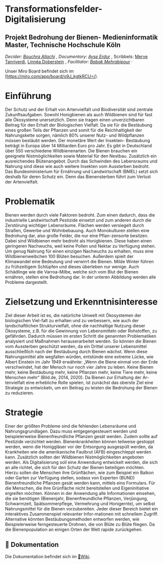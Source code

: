 # Transformationsfelder-Digitalisierung

## Projekt Bedrohung der Bienen- Medieninformatik Master, Technische Hochschule Köln  
 _Decider: [Bouchra Allachi](https://github.com/Bouchra-Allachi)_ , _Documentory: [Ayse Erdur](https://github.com/Ayse-Erdur)_ , Scribbels: [Merve Tanriverdi](https://github.com/mervetv), [Linnéa Doberstein](https://github.com/Moosgloeckchen)  , _Facilitator: [Babak Mehrabipour](https://github.com/babakmehrabipour)_  ·
 
 Unser Miro Board befindet sich im [https://miro.com/app/board/o9J_kgtkRCU=/).
 
# Einführung 
Der Schutz und der Erhalt von Artenvielfalt und Biodiversität sind zentrale Zukunftsaufgaben. Sowohl Honigbienen als auch Wildbienen sind für fast alle Ökosysteme unersetzlich. Denn sie tragen einen unverzichtbaren Beitrag für den Erhalt der Biologischen Vielfalt. Da sie für die Bestäubung eines großen Teils der Pflanzen und somit für die Reichhaltigkeit der Nahrungskette sorgen, nämlich 80% unserer Nutz- und Wildpflanzen müssen bestäubt werden. Der monetäre Wert der Insekten- Bestäubung beträgt in Europa über 14 Milliarden Euro pro Jahr. Es gibt in Deutschland über 550 verschiedene Wildbienenarten. Die Bienen brauchen ein geeignete Nistmöglichkeiten sowie Material für den Nestbau. Zusätzlich ein ausreichendes Blütenangebot. Durch das Schwinden des Lebensraums und Nahrung sind diese wie auch weitere Insekten vom Aussterben bedroht. Das Bundesministerium für Ernährung und Landwirtschaft (BMEL) setzt sich deshalb für deren Schutz ein. Denn das Bienensterben führt zum Verlust der Artenvielfalt. 

# Problematik
Bienen werden durch viele Faktoren bedroht. Zum einen dadurch, dass die industrielle Landwirtschaft Pestizide einsetzt und zum anderen durch die Zerstörung wichtiger Lebensräume. Flächen werden versiegelt durch Straßen, Gewerbe und Wohnbebauung. Auch Monokulturen stellen eine Bedrohung dar, also große Felder, die nur eine Pflan-zensorte besitzen. Dabei sind Wildbienen mehr bedroht als Honigbienen. Diese haben einen geringeren Nachwuchs, weil keine Pollen und Nektar zu Verfügung stehen. Um genug Nahrung für einen einzigen Nachwuchs zu erhalten, muss eine Wildbienenweibchen 100 Blüten besuchen. Außerdem spielt der Klimawandel eine Bedeutung und verwirrt die Bienen. Milde Winter führen zu frühzeitigem Schlüpfen und dieses überleben nur wenige. Auch Schädlinge wie die Varroa-Milbe, welche sich vom Blut der Bienen ernähren, stellen eine Bedrohung dar. In der unteren Abbildung werden alle Probleme dargestellt.

# Zielsetzung und Erkenntnisinteresse
Ziel dieser Arbeit ist es, die natürliche Umwelt mit Ökosystemen der biologischen Viel-falt zu erhalten und zu verbessern, wie auch der landschaftlichen Strukturvielfalt, ohne die nachhaltige Nutzung dieser Ökosysteme, z.B. für die Gewinnung von Lebensmitteln oder Rohstoffen, zu gefährden. Dadurch müssen im ersten Schritt die genannten Problematiken analysiert und Maßnahmen herauserarbeitet werden. So können die Bienen vom Aussterben geschützt werden, da ein Drittel unserer Lebensmittel ausschließlich nach der Bestäubung durch Bienen wächst. Wenn diese Nahrungsmittel alle wegfallen würden, entstünde eine extreme Lücke, wie Albert Einstein im Jahr 1949 erwähnte: „Wenn die Biene einmal von der Erde verschwindet, hat der Mensch nur noch vier Jahre zu leben. Keine Bienen mehr, keine Bestäubung mehr, keine Pflanzen mehr, keine Tiere mehr, keine Menschen mehr“ (Bild.de, 2014, 2020). Da Bienen zur Erhaltung der Ar-tenvielfalt eine erhebliche Rolle spielen, ist zunächst das oberste Ziel eine Strategie zu entwickeln, um ein Beitrag zu leisten die Bedrohung der Bienen zu reduzieren.

# Strategie
Einer der größten Probleme sind die fehlenden Lebensräume und Nahrungsgrundlagen. Dazu muss entgegengesteuert werden und beispielerweise Bienenfreundliche Pflanzen gesät werden. Zudem sollte auf Pestizide verzichtet werden. Bienenkrankheiten können teilweise gestoppt werden, wenn die Honiggläser vor der Entsorgung ausgespült werden, da Krankheiten wie die amerikanische Faulbrut (AFB) eingeschleppt werden kann. Zusätzlich sollten der Wildbienen Nistmöglichkeiten angeboten werden.
Als Digitalisierung soll eine Anwendung entwickelt werden, die sich an alle richtet, die sich für den Schutz der Bienen beteiligen möchten. Hierzu sollen die Menschen ihre Grünflächen, wie zum Beispiel ein Balkon oder Garten zur Verfügung stellen, sodass von Experten (BUND) Bienenfreundliche Pflanzen gesät werden kann, mittels eins Formulars. Für die Menschen, die ihre Grünfläche nicht bereitstellen und Eigeninitiative ergreifen möchten. Können in der Anwendung alle Informationen einsehen, die sie benötigen (Bienenjahr, Bienenfreundliche Pflanzen, Verjüngung, Schwarmzeit, Spätsommerpflege, Vermehrung und Honigernte), um selbst Nahrungsmittel für die Bienen vorzubereiten. Jeder dieser Bereich bietet ein interaktives Zusammenspiel relevanter Infor-mationen mit schnellem Zugriff.
Alternative könnten Bestäubungsmethoden entworfen werden, wie Beispielerweise ferngesteuerte Drohnen, die von Blüte zu Blüte fliegen. Da die Bienenpopulation an einigen Orten der Welt rapide zurückgehen.

## :blue_book: Dokumentation
Die Dokumentation befindet sich im [:book:Wiki](https://github.com/Bedrohung-der-Bienen/Transformationsfelder-Digitalisierung/wiki).
